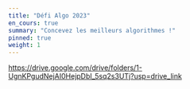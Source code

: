 ```yaml
---
title: "Défi Algo 2023"
en_cours: true
summary: "Concevez les meilleurs algorithmes !"
pinned: true
weight: 1
---
```


https://drive.google.com/drive/folders/1-UgnKPgudNejAI0HejpDbI_5sq2s3UTj?usp=drive_link